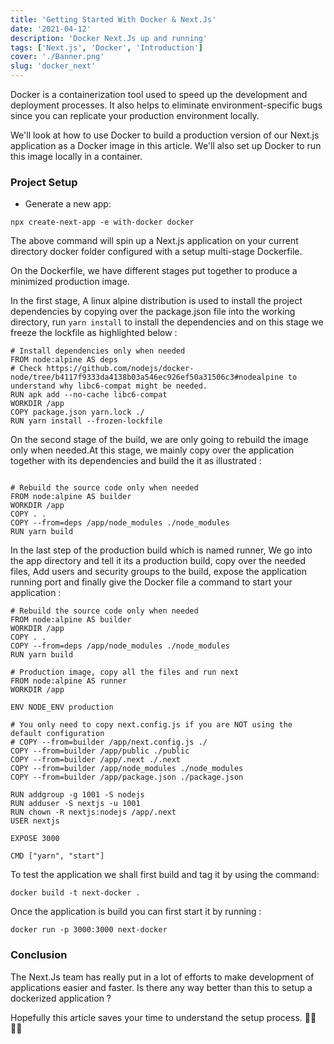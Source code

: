 ```yaml
---
title: 'Getting Started With Docker & Next.Js'
date: '2021-04-12'
description: 'Docker Next.Js up and running'
tags: ['Next.js', 'Docker', 'Introduction']
cover: './Banner.png'
slug: 'docker_next'
---
```


Docker is a containerization tool used to speed up the development and deployment processes. It also helps to eliminate environment-specific bugs since you can replicate your production environment locally.

We'll look at how to use Docker to build a production version of our Next.js application as a Docker image in this article. We'll also set up Docker to run this image locally in a container.

### **Project Setup**

- Generate a new app:

```npx
npx create-next-app -e with-docker docker
```

The above command will spin up a Next.js application on your current directory docker folder configured with a setup multi-stage Dockerfile.

On the Dockerfile, we have different stages put together to produce a minimized production image.

In the first stage, A linux alpine distribution is used to install the project dependencies by copying over the package.json file into the working directory, run `yarn install` to install the dependencies and on this stage we freeze the lockfile as highlighted below :

```stage1
# Install dependencies only when needed
FROM node:alpine AS deps
# Check https://github.com/nodejs/docker-node/tree/b4117f9333da4138b03a546ec926ef50a31506c3#nodealpine to understand why libc6-compat might be needed.
RUN apk add --no-cache libc6-compat
WORKDIR /app
COPY package.json yarn.lock ./
RUN yarn install --frozen-lockfile
```

On the second stage of the build, we are only going to rebuild the image only when needed.At this stage, we mainly copy over the application together with its dependencies and build the it as illustrated :

```stage2

# Rebuild the source code only when needed
FROM node:alpine AS builder
WORKDIR /app
COPY . .
COPY --from=deps /app/node_modules ./node_modules
RUN yarn build
```

In the last step of the production build which is named runner, We go into the app directory and tell it its a production build, copy over the needed files, Add users and security groups to the build, expose the application running port and finally give the Docker file a command to start your application :

```Final_build
# Rebuild the source code only when needed
FROM node:alpine AS builder
WORKDIR /app
COPY . .
COPY --from=deps /app/node_modules ./node_modules
RUN yarn build

# Production image, copy all the files and run next
FROM node:alpine AS runner
WORKDIR /app

ENV NODE_ENV production

# You only need to copy next.config.js if you are NOT using the default configuration
# COPY --from=builder /app/next.config.js ./
COPY --from=builder /app/public ./public
COPY --from=builder /app/.next ./.next
COPY --from=builder /app/node_modules ./node_modules
COPY --from=builder /app/package.json ./package.json

RUN addgroup -g 1001 -S nodejs
RUN adduser -S nextjs -u 1001
RUN chown -R nextjs:nodejs /app/.next
USER nextjs

EXPOSE 3000

CMD ["yarn", "start"]

```

To test the application we shall first build and tag it by using the command:

```docker_build
docker build -t next-docker .
```

Once the application is build you can first start it by running :

```start_command
docker run -p 3000:3000 next-docker
```

### **Conclusion**

The Next.Js team has really put in a lot of efforts to make development of applications easier and faster. Is there any way better than this to setup a dockerized application ?

Hopefully this article saves your time to understand the setup process. 👋🏽👋🏽

